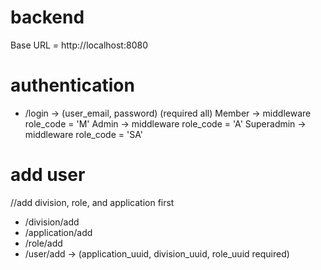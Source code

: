 # backend

Base URL = http://localhost:8080

# authentication
- /login -> (user_email, password) (required all)
            Member -> middleware role_code = 'M'
            Admin -> middleware role_code = 'A'
            Superadmin -> middleware role_code = 'SA'


# add user
//add division, role, and application first
- /division/add
- /application/add
- /role/add
- /user/add -> (application_uuid, division_uuid, role_uuid required) 